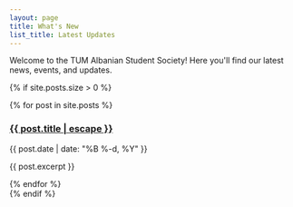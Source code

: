 ```yaml
---
layout: page
title: What's New
list_title: Latest Updates
---
```


Welcome to the TUM Albanian Student Society! Here you'll find our latest news, events, and updates.

{% if site.posts.size > 0 %}
<div class="post-list">
  {% for post in site.posts %}
  <article class="post-card">
    <h3>
      <a href="{{ post.url | relative_url }}">{{ post.title | escape }}</a>
    </h3>
    <span class="post-meta">{{ post.date | date: "%B %-d, %Y" }}</span>
    <p>{{ post.excerpt }}</p>
  </article>
  {% endfor %}
</div>
{% endif %}
